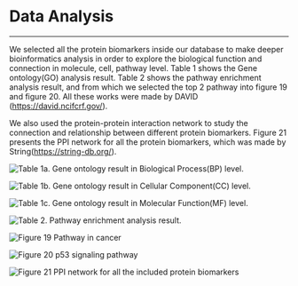 # <i class="fa-solid fa-microscope"></i> Data Analysis

---

We selected all the protein biomarkers inside our database to make deeper bioinformatics analysis in order to explore the biological function and connection in molecule, cell, pathway level. Table 1 shows the Gene ontology(GO) analysis result. Table 2 shows the pathway enrichment analysis result, and from which we selected the top 2 pathway into figure 19 and figure 20. All these works were made by DAVID (https://david.ncifcrf.gov/).

We also used the protein-protein interaction network to study the connection and relationship between different protein biomarkers. Figure 21 presents the PPI network for all the protein biomarkers, which was made by String(https://string-db.org/).

![Table 1a. Gene ontology result in Biological Process(BP) level.](https://cbd.limina.top/images/old/GOTERMBP.png)

![Table 1b. Gene ontology result in Cellular Component(CC) level.](https://cbd.limina.top/images/old/CC.png)

![Table 1c. Gene ontology result in Molecular Function(MF) level.](https://cbd.limina.top/images/old/MF.png)

![Table 2. Pathway enrichment analysis result.](https://cbd.limina.top/images/old/KEGG.png)

![Figure 19 Pathway in cancer](https://cbd.limina.top/images/old/CANCERPATH.png)

![Figure 20 p53 signaling pathway](https://cbd.limina.top/images/old/p53.png)

![Figure 21 PPI network for all the included protein biomarkers](https://cbd.limina.top/images/old/ppi.png)

